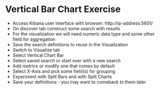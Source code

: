 # Vertical Bar Chart Exercise #

* Access Kibana user interface with browser: http://ip-address:5601/
* On discover tab construct some search with results
* For the visualization we will need numeric data type and some other field for aggregation
* Save the search definitions to reuse in the Visualization
* Switch to Visualize tab
* Select Vertical Chart Bar
* Select saved search or start over with a new search
* Add metrics or modify one that comes by default
* Select X-Axis and pick some field(s) for grouping
* Experiment with Split Bars and with Split Charts
* Save your definitions - you may want to comeback to them later